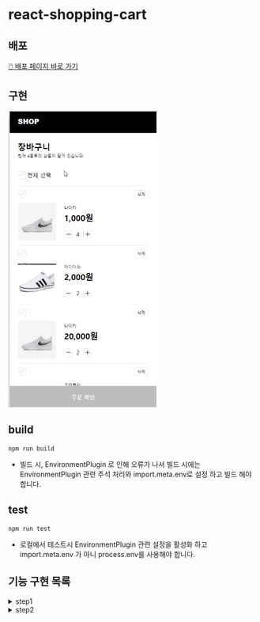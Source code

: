 # react-shopping-cart

## 배포

[🖱️ 배포 페이지 바로 가기](https://badahertz52.github.io/react-shopping-cart/dist/)

## 구현

<img src="./readmeImage/cart_step1.gif" width="300px" alt="step1_구현" />

## build

```dash
npm run build
```

- 빌드 시, EnvironmentPlugin 로 인해 오류가 나서 빌드 시에는 EnvironmentPlugin 관련 주석 처리와 import.meta.env로 설정 하고 빌드 해야 합니다.

## test

```dash
npm run test
```

- 로컬에서 테스트시 EnvironmentPlugin 관련 설정을 활성화 하고 import.meta.env 가 아니 process.env를 사용해야 합니다.

## 기능 구현 목록

<details>
  <summary>step1</summary>
  <div markdown="1">
  
### 페이지 마크업 구현
#### Page
- OrderPage
- OrderConfirmPage
#### Common
- Checkbox
- DeleteButton
- PrimaryButton
- Divider

#### OrderPage 하위 컴포넌트

- CartItem
- CartList
- OrderPrice

### 장바구니 목록 구현

#### 장바구니 API

- Suspense
- ErrorBoundary

#### 장바구니 상태

1. 장바구니 목록

- atoms
  - cartItems(CartItem(name, image, price, isChecked, quantity)[x])
  - quantity(number)

#### 장바구니가 없을 때 fallback ui

#### 새로고침 시 화면 유지 기능 구현

- 상품 체크, 상품 수량 관리

### 장바구니 상품 수량 변경

### 장바구니 상품 삭제

### 총 결제 기능 계산 구현

    1. 금액
    - selectors
      - selectedItems(cardItems에서 isChecked가 true인 item들)
      - totalPrice (orderPrice + shippingPrice)
        - orderPrice(각 cartItems의 price \* quantity)
        - shippingPrice(orderPrice)
          - 결제 금액이 10만원 이상일 경우에 무료

### 주문 확인 기능 구현

- 주문 확인 버튼을 눌렀을 때 주문 확인 페이지로 이동한다.
- 주문 확인 페이지에선 다음과 같은 데이터를 보여줄 수 있어야 한다.

  - 상품 종류
  - 상품 개수
  - 총 결제 금액

- 뒤로 가기 버튼을 누르면 다시 장바구니 목록 페이지로 이동해야한다.

  - 장바구니 목록 페이지는 이전 데이터를 유지할 수 있어야 한다.

        </div>

      </details>
    <details>
      <summary>step2</summary>
      <div markdown="1">

  ### 페이지

  - 장바구니 페이지
  - 주문 확인 페이지 (update)
  - 결제 확인 페이지 (new)

  ### 주문 확인 페이지 마크업

  - [x] 주문한 상품 : 상품명, 가격, 수량
  - [x] 쿠폰 적용 버튼 : 쿠폰 모달 창 열림
  - [x] 제주도 및 도서 산간 지역 체크 박스
  - [x] 금액
    - 주문 금액
    - 쿠폰 할인 금액
    - 배송비
    - 총 결제 금액
  - [x] 결제하기 버튼
    - 클릭 시 결제 확인 패이지로 이동

  ### 쿠폰 모달창 마크업

  - [x] 쿠폰 사용 안내 문구
  - [x] 쿠폰 목록
  - [x] 쿠폰 비활성화
    - 사용 불가한 쿠폰
    - 적용대상이 아닌 쿠폰
    - 이미 쿠폰 2개를 선택한 경우 선택되지 않은 쿠폰
  - [x] 쿠폰 적용 버튼
    - 쿠폰 적용 시 할인금액
    - 클릭 시 할인금액 적용

  ### 쿠폰 기능

  #### 쿠폰 유효성(만료 일자) 검사

  -[x] 만료일이 있는 쿠폰인 경우, 사용 날짜가 만료일 이전인지 판단한다.

  #### 쿠폰 적용 여부

  -[x] 현재 주문 상황과 비교해 쿠폰 적용 여부를 판단한다.

  #### 쿠폰 활성화, 비활성화

  -[x] 사용 불가한 쿠폰은 비활설화한다. -[x] 사용자가 2개의 쿠폰을 고르면, 사용 가능한 나머지 쿠폰은 비활성화 된다. -[x] 사용자가 2개의 쿠폰을 골랐다가 하나를 선택해제하면 4에서 비활설화 되었던 사용가능한 쿠폰들을 활성화된다.

  #### 쿠폰 할인 적용

  -[x] 선택한 쿠폰으로 받을 수 있는 최대 할인 금액을 적용한다.

  ### 배송비

  #### 무료 배송

  -[x] 총 주문 금액이 100,000원 이상일 경우 무료 배송 혜택이 적용된다

  #### 제주도 및 도서 산간 지역: 배송비 추가

  -[x] '배송지가 제주도 및 도서 산간 지역입니까?'라는 체크박스에 체크를 했다면, 배송비를 3천원 추가한다.
    </div>
  </details>

